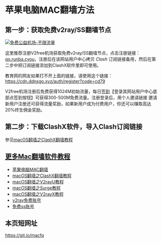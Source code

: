 <h1>苹果电脑MAC翻墙方法</h1>

## 第一步：获取免费v2ray/SS翻墙节点

[![免费公益机场-不限流量](https://v2free.org/images/fbyt2.jpg)](https://go.runba.cyou/auth/register?code=cd79)

这里推荐注册V2free机场获取免费v2ray/SS翻墙节点，点击注册链接：<a href="https://go.runba.cyou/auth/register?code=cd79" target="_blank">go.runba.cyou</a>，注册后在该网站用户中心拷贝 *Clash* 订阅链接备用，然后在第二步中把订阅链接添加到ClashX软件里即可使用。

教育网的网友如果打不开上面的链接，请使用这个链接：
https://cdn.ddnsgo.xyz/auth/register?code=cd79

V2free机场注册后免费获得1024M初始流量，每日[签到](https://raw.githubusercontent.com/bannedbook/fanqiang/master/v2ss/images/checkin.jpg)【登录其网站用户中心底部点签到按钮】可获得300-500M免费流量。注册登录后，用个人邀请链接 邀请新用户注册还可获得流量奖励，如果新用户成为付费用户，你还可以赚取高达20%终生佣金奖励。

## 第二步：下载ClashX软件，导入Clash订阅链接

参见[macOS翻墙之ClashX翻墙教程](https://github.com/bannedbook/fanqiang/tree/master/macos/ClashX.md)

## [更多Mac翻墙软件教程](https://github.com/bannedbook/fanqiang/tree/master/macos)

  * [苹果电脑MAC翻墙](https://github.com/bannedbook/fanqiang/wiki/%E8%8B%B9%E6%9E%9C%E7%94%B5%E8%84%91MAC%E7%BF%BB%E5%A2%99)
  * [macOS翻墙之ClashX翻墙教程](https://github.com/bannedbook/fanqiang/tree/master/macos/ClashX.md)
  * [macOS翻墙之V2rayU教程](https://github.com/bannedbook/fanqiang/tree/master/macos/V2RayU.md)
  * [macOS翻墙之Surge教程](https://github.com/bannedbook/fanqiang/tree/master/macos/Surge.md)
  * [macOS翻墙之V2rayX教程](https://github.com/bannedbook/fanqiang/tree/master/macos/V2rayX.md)
  * [v2ray免费账号](https://github.com/bannedbook/fanqiang/wiki/v2ray%E5%85%8D%E8%B4%B9%E8%B4%A6%E5%8F%B7)
  * [免费ss账号](https://github.com/bannedbook/fanqiang/wiki/%E5%85%8D%E8%B4%B9ss%E8%B4%A6%E5%8F%B7)

## 本页短网址

https://git.io/macfq